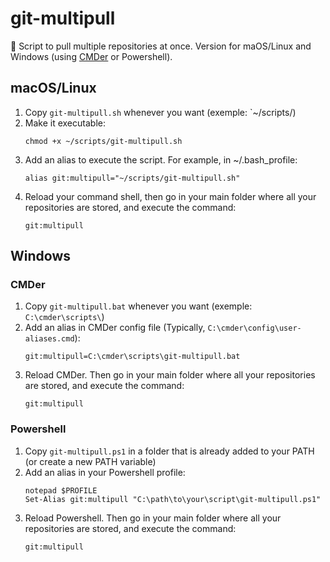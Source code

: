 # git-multipull
🚥 Script to pull multiple repositories at once. Version for maOS/Linux and Windows (using [CMDer](https://cmder.app/) or Powershell).

## macOS/Linux

1. Copy `git-multipull.sh` whenever you want (exemple: `~/scripts/)
2. Make it executable:
   ```
   chmod +x ~/scripts/git-multipull.sh
   ```
3. Add an alias to execute the script. For example, in ~/.bash_profile:
   ```
   alias git:multipull="~/scripts/git-multipull.sh"
   ```
4. Reload your command shell, then go in your main folder where all your repositories are stored, and execute the command:
   ```
   git:multipull
   ```

## Windows

### CMDer

1. Copy `git-multipull.bat` whenever you want (exemple: `C:\cmder\scripts\`)
2. Add an alias in CMDer config file (Typically, `C:\cmder\config\user-aliases.cmd`):
   ```
   git:multipull=C:\cmder\scripts\git-multipull.bat
   ```
3. Reload CMDer. Then go in your main folder where all your repositories are stored, and execute the command:
   ```
   git:multipull
   ```

### Powershell

1. Copy `git-multipull.ps1` in a folder that is already added to your PATH (or create a new PATH variable)
2. Add an alias in your Powershell profile:
   ```
   notepad $PROFILE
   Set-Alias git:multipull "C:\path\to\your\script\git-multipull.ps1"
   ```
3. Reload Powershell. Then go in your main folder where all your repositories are stored, and execute the command:
   ```
   git:multipull
   ```
